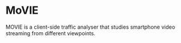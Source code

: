 # MoVIE
MOVIE is a client-side traffic analyser that studies smartphone video streaming from different viewpoints.
